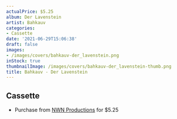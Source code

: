 ```yaml
---
actualPrice: $5.25
album: Der Lavenstein
artist: Bahkauv
categories:
- Cassette
date: '2021-06-29T15:06:38'
draft: false
images:
- /images/covers/bahkauv-der_lavenstein.png
inStock: true
thumbnailImage: /images/covers/bahkauv-der_lavenstein-thumb.png
title: Bahkauv - Der Lavenstein
---
```


## Cassette
* Purchase from [NWN Productions](http://shop.nwnprod.com/index.php?route=product/product&path=73&product_id=4508&sort=pd.name&order=ASC) for $5.25
